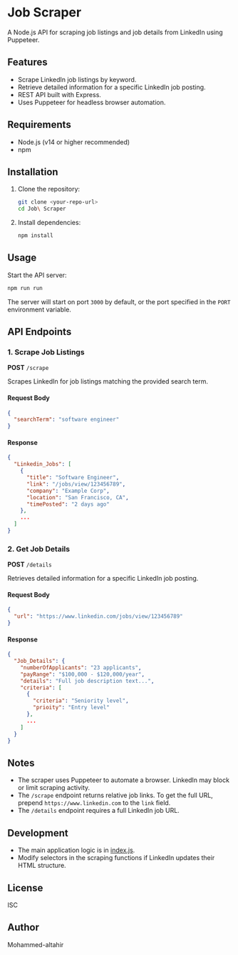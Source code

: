 # Job Scraper

A Node.js API for scraping job listings and job details from LinkedIn using Puppeteer.

## Features

- Scrape LinkedIn job listings by keyword.
- Retrieve detailed information for a specific LinkedIn job posting.
- REST API built with Express.
- Uses Puppeteer for headless browser automation.

## Requirements

- Node.js (v14 or higher recommended)
- npm

## Installation

1. Clone the repository:

   ```sh
   git clone <your-repo-url>
   cd Job\ Scraper
   ```

2. Install dependencies:

   ```sh
   npm install
   ```

## Usage

Start the API server:

```sh
npm run run
```

The server will start on port `3000` by default, or the port specified in the `PORT` environment variable.

## API Endpoints

### 1. Scrape Job Listings

**POST** `/scrape`

Scrapes LinkedIn for job listings matching the provided search term.

#### Request Body

```json
{
  "searchTerm": "software engineer"
}
```

#### Response

```json
{
  "Linkedin_Jobs": [
    {
      "title": "Software Engineer",
      "link": "/jobs/view/123456789",
      "company": "Example Corp",
      "location": "San Francisco, CA",
      "timePosted": "2 days ago"
    },
    ...
  ]
}
```

### 2. Get Job Details

**POST** `/details`

Retrieves detailed information for a specific LinkedIn job posting.

#### Request Body

```json
{
  "url": "https://www.linkedin.com/jobs/view/123456789"
}
```

#### Response

```json
{
  "Job_Details": {
    "numberOfApplicants": "23 applicants",
    "payRange": "$100,000 - $120,000/year",
    "details": "Full job description text...",
    "criteria": [
      {
        "criteria": "Seniority level",
        "prioity": "Entry level"
      },
      ...
    ]
  }
}
```

## Notes

- The scraper uses Puppeteer to automate a browser. LinkedIn may block or limit scraping activity.
- The `/scrape` endpoint returns relative job links. To get the full URL, prepend `https://www.linkedin.com` to the `link` field.
- The `/details` endpoint requires a full LinkedIn job URL.

## Development

- The main application logic is in [index.js](index.js).
- Modify selectors in the scraping functions if LinkedIn updates their HTML structure.

## License

ISC

## Author

Mohammed-altahir
